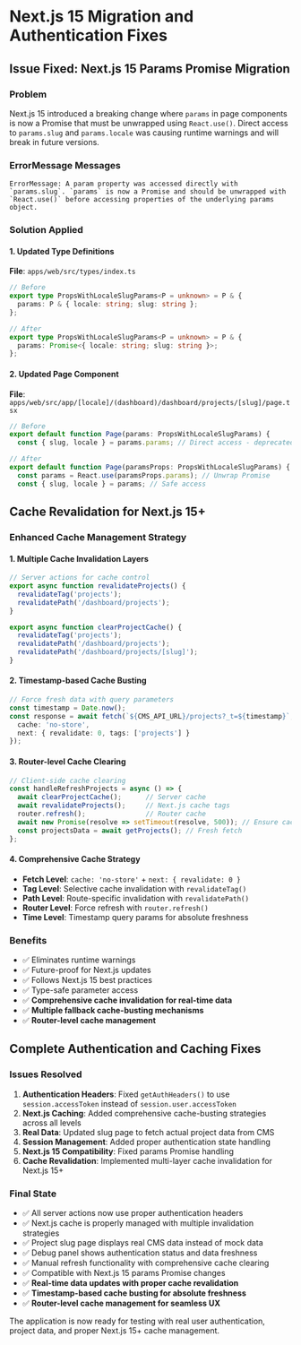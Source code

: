 # Next.js 15 Migration and Authentication Fixes

## Issue Fixed: Next.js 15 Params Promise Migration

### Problem

Next.js 15 introduced a breaking change where `params` in page components is now a Promise that must be unwrapped using
`React.use()`. Direct access to `params.slug` and `params.locale` was causing runtime warnings and will break in future
versions.

### ErrorMessage Messages

```
ErrorMessage: A param property was accessed directly with `params.slug`. `params` is now a Promise and should be unwrapped with `React.use()` before accessing properties of the underlying params object.
```

### Solution Applied

#### 1. Updated Type Definitions

**File**: `apps/web/src/types/index.ts`

```typescript
// Before
export type PropsWithLocaleSlugParams<P = unknown> = P & {
  params: P & { locale: string; slug: string };
};

// After  
export type PropsWithLocaleSlugParams<P = unknown> = P & {
  params: Promise<{ locale: string; slug: string }>;
};
```

#### 2. Updated Page Component

**File**: `apps/web/src/app/[locale]/(dashboard)/dashboard/projects/[slug]/page.tsx`

```typescript
// Before
export default function Page(params: PropsWithLocaleSlugParams) {
  const { slug, locale } = params.params; // Direct access - deprecated

// After
export default function Page(paramsProps: PropsWithLocaleSlugParams) {
  const params = React.use(paramsProps.params); // Unwrap Promise
  const { slug, locale } = params; // Safe access
```

## Cache Revalidation for Next.js 15+

### Enhanced Cache Management Strategy

#### 1. **Multiple Cache Invalidation Layers**

```typescript
// Server actions for cache control
export async function revalidateProjects() {
  revalidateTag('projects');
  revalidatePath('/dashboard/projects');
}

export async function clearProjectCache() {
  revalidateTag('projects');
  revalidatePath('/dashboard/projects');
  revalidatePath('/dashboard/projects/[slug]');
}
```

#### 2. **Timestamp-based Cache Busting**

```typescript
// Force fresh data with query parameters
const timestamp = Date.now();
const response = await fetch(`${CMS_API_URL}/projects?_t=${timestamp}`, {
  cache: 'no-store',
  next: { revalidate: 0, tags: ['projects'] }
});
```

#### 3. **Router-level Cache Clearing**

```typescript
// Client-side cache clearing
const handleRefreshProjects = async () => {
  await clearProjectCache();      // Server cache
  await revalidateProjects();     // Next.js cache tags
  router.refresh();               // Router cache
  await new Promise(resolve => setTimeout(resolve, 500)); // Ensure cache clear
  const projectsData = await getProjects(); // Fresh fetch
};
```

#### 4. **Comprehensive Cache Strategy**

- **Fetch Level**: `cache: 'no-store'` + `next: { revalidate: 0 }`
- **Tag Level**: Selective cache invalidation with `revalidateTag()`
- **Path Level**: Route-specific invalidation with `revalidatePath()`
- **Router Level**: Force refresh with `router.refresh()`
- **Time Level**: Timestamp query params for absolute freshness

### Benefits

- ✅ Eliminates runtime warnings
- ✅ Future-proof for Next.js updates
- ✅ Follows Next.js 15 best practices
- ✅ Type-safe parameter access
- ✅ **Comprehensive cache invalidation for real-time data**
- ✅ **Multiple fallback cache-busting mechanisms**
- ✅ **Router-level cache management**

## Complete Authentication and Caching Fixes

### Issues Resolved

1. **Authentication Headers**: Fixed `getAuthHeaders()` to use `session.accessToken` instead of
   `session.user.accessToken`
2. **Next.js Caching**: Added comprehensive cache-busting strategies across all levels
3. **Real Data**: Updated slug page to fetch actual project data from CMS
4. **Session Management**: Added proper authentication state handling
5. **Next.js 15 Compatibility**: Fixed params Promise handling
6. **Cache Revalidation**: Implemented multi-layer cache invalidation for Next.js 15+

### Final State

- ✅ All server actions now use proper authentication headers
- ✅ Next.js cache is properly managed with multiple invalidation strategies
- ✅ Project slug page displays real CMS data instead of mock data
- ✅ Debug panel shows authentication status and data freshness
- ✅ Manual refresh functionality with comprehensive cache clearing
- ✅ Compatible with Next.js 15 params Promise changes
- ✅ **Real-time data updates with proper cache revalidation**
- ✅ **Timestamp-based cache busting for absolute freshness**
- ✅ **Router-level cache management for seamless UX**

The application is now ready for testing with real user authentication, project data, and proper Next.js 15+ cache
management.

